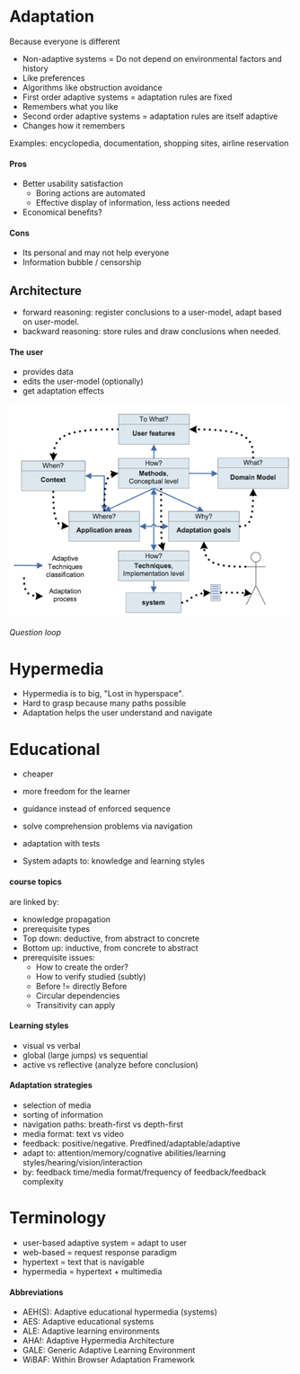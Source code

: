 # Adaptation
Because everyone is different
- Non-adaptive systems = Do not depend on environmental factors and history
 - Like preferences
 - Algorithms like obstruction avoidance
- First order adaptive systems = adaptation rules are fixed
 - Remembers what you like
- Second order adaptive systems = adaptation rules are itself adaptive
 - Changes how it remembers

Examples: encyclopedia, documentation, shopping sites, airline reservation

#### Pros
- Better usability satisfaction
  - Boring actions are automated
  - Effective display of information, less actions needed
- Economical benefits? <!--TODO: Slide 16 lecture 1 -->

#### Cons
- Its personal and may not help everyone
- Information bubble / censorship

## Architecture
- forward reasoning: register conclusions to a user-model, adapt based on user-model.
- backward reasoning: store rules and draw conclusions when needed.
#### The user
- provides data
- edits the user-model (optionally)
- get adaptation effects


![question loop](question-loop-white.png)

*Question loop*



# Hypermedia
- Hypermedia is to big, "Lost in hyperspace".
- Hard to grasp because many paths possible
- Adaptation helps the user understand and navigate

# Educational
- cheaper
- more freedom for the learner
 - guidance instead of enforced sequence
- solve comprehension problems via navigation
- adaptation with tests

- System adapts to: knowledge and learning styles

#### course topics
are linked by:
- knowledge propagation
- prerequisite types
 - Top down: deductive, from abstract to concrete
 - Bottom up: inductive, from concrete to abstract
- prerequisite issues:
  - How to create the order?
  - How to verify studied (subtly)
  - Before != directly Before
  - Circular dependencies
  - Transitivity can apply
#### Learning styles
- visual vs verbal
- global (large jumps) vs sequential
- active vs reflective (analyze before conclusion)
#### Adaptation strategies
- selection of media
- sorting of information
- navigation paths: breath-first vs depth-first
- media format: text vs video
- feedback: positive/negative. Predfined/adaptable/adaptive
 - adapt to: attention/memory/cognative abilities/learning styles/hearing/vision/interaction
 - by: feedback time/media format/frequency of feedback/feedback complexity



# Terminology
- user-based adaptive system = adapt to user
- web-based = request response paradigm
- hypertext = text that is navigable
- hypermedia = hypertext + multimedia
#### Abbreviations
- AEH(S): Adaptive educational hypermedia (systems)
- AES: Adaptive educational systems
- ALE: Adaptive learning environments
- AHA!: Adaptive Hypermedia Architecture
- GALE: Generic Adaptive Learning Environment
- WiBAF: Within Browser Adaptation Framework
